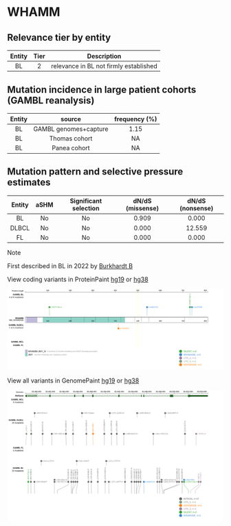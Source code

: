 # WHAMM

## Relevance tier by entity

|Entity|Tier|Description                           |
|:------:|:----:|--------------------------------------|
|BL    |2   |relevance in BL not firmly established|

## Mutation incidence in large patient cohorts (GAMBL reanalysis)

|Entity|source               |frequency (%)|
|:------:|:---------------------:|:-------------:|
|BL    |GAMBL genomes+capture|1.15         |
|BL    |Thomas cohort        |  NA         |
|BL    |Panea cohort         |  NA         |

## Mutation pattern and selective pressure estimates

|Entity|aSHM|Significant selection|dN/dS (missense)|dN/dS (nonsense)|
|:------:|:----:|:---------------------:|:----------------:|:----------------:|
|BL    |No  |No                   |0.909           | 0.000          |
|DLBCL |No  |No                   |0.000           |12.559          |
|FL    |No  |No                   |0.000           | 0.000          |


> [!NOTE]
> First described in BL in 2022 by [Burkhardt B](https://pubmed.ncbi.nlm.nih.gov/35794096)


View coding variants in ProteinPaint [hg19](https://www.bcgsc.ca/downloads/morinlab/GAMBL/test/genes/WHAMM_protein.html)  or [hg38](https://www.bcgsc.ca/downloads/morinlab/GAMBL/test/genes/WHAMM_protein_hg38.html)

![image](images/proteinpaint/WHAMM_NM_001080435.svg)

View all variants in GenomePaint [hg19](https://www.bcgsc.ca/downloads/morinlab/GAMBL/test/genes/WHAMM.html)  or [hg38](https://www.bcgsc.ca/downloads/morinlab/GAMBL/test/genes/WHAMM_hg38.html)

![image](images/proteinpaint/WHAMM.svg)
